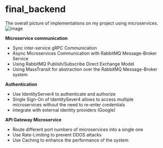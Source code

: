 # final_backend
The overall picture of implementations on my project using microservices.
![image](https://github.com/ThienDuc1112/final_backend/assets/95234772/56c96287-57a4-44ae-9f62-64770538b5a3)

**Microservice communication**
+ Sync inter-service gRPC Communication
+ Async Microservices Communication with RabbitMQ Message-Broker Service
+ Using RabbitMQ Publish/Subscribe Direct Exchange Model
+ Using MassTransit for abstraction over the RabbitMQ Message-Broker system

**Authentication**
+ Use IdentityServer4 to authenticate and authorize
+ Single Sign-On of IdentitySever4 allows to access multiple microservices without the need to re-enter credentials
+ Integrate with external identity providers (Google)

**API Gateway Microservice**
+ Route different port numbers of microservices into a single one
+ Use Rate-Limiting to prevent DDOS attacks
+ Use Caching to enhance the performance of the system

  

